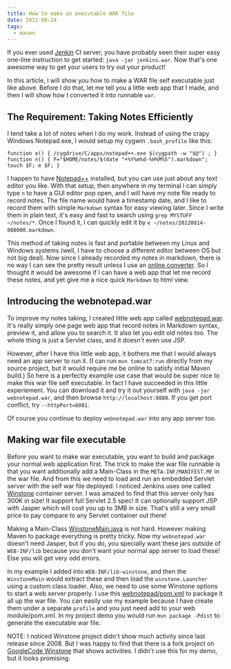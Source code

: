 ```yaml
---
title: How to make an executable WAR file
date: 2012-08-14
tags:
  - maven
---
```


If you ever used [Jenkin](http://jenkins-ci.org) CI server, you have probably seen their super easy one-line instruction to get started: `java -jar jenkins.war`. Now that's one awesome way to get your users to try out your product!

In this article, I will show you how to make a WAR file self executable just like above. Before I do that, let me tell you a little web app that I made, and then I will show how I converted it into runnable `war`.

## The Requirement: Taking Notes Efficiently

I tend take a lot of notes when I do my work. Instead of using the crapy Windows Notepad.exe, I would setup my cygwin `.bash_profile` like this:

    function e() { /cygdrive/C/apps/notepad++.exe $(cygpath -w "$@") ; }
    function n() { F="$HOME/notes/$(date "+%Y%m%d-%H%M%S").markdown"; touch $F; e $F; }
    

I happen to have [Notepad++](http://notepad-plus-plus.org) installed, but you can use just about any text editor you like. With that setup, then anywhere in my terminal I can simply type `n` to have a GUI editor pop open, and I will have my note file ready to record notes. The file name would have a timestamp date, and I like to record them with simple `Markdown` syntax for easy viewing later. Since I write them in plain text, it's easy and fast to search using `grep MYSTUFF ~/notes/*`. Once I found it, I can quickly edit it by `e ~/notes/20120814-000000.markdown`.

This method of taking notes is fast and portable between my Linux and Windows systems (well, I have to choose a different editor between OS but not big deal). Now since I already recorded my notes in markdown, there is no way I can see the pretty result unless I use an [online converter](http://daringfireball.net/projects/markdown/dingus). So I thought it would be awesome if I can have a web app that let me record these notes, and yet give me a nice quick `Markdown` to html view.

## Introducing the webnotepad.war

To improve my notes taking, I created little web app called [webnotepad.war](https://bitbucket.org/saltnlight5/sandbox/downloads). It's really simply one page web app that record notes in Markdown syntax, preview it, and allow you to search it. It also let you edit old notes too. The whole thing is just a Servlet class, and it doesn't even use JSP.

However, after I have this little web app, it bothers me that I would always need an app server to run it. (I can run `mvn tomcat7:run` directly from my source project, but it would require me be online to satisfy initial Maven build.) So here is a perfectly example use case that would be super nice to make this war file self executable. In fact I have succeeded in this little experiement. You can download it and try it out yourself with `java -jar webnotepad.war`, and then browse `http://localhost:8080`. If you get port conflict, try `--httpPort=8081`. 

Of course you continue to deploy `webnotepad.war` into any app server too.

## Making war file executable

Before you want to make war executable, you want to build and package your normal web application first. The trick to make the war file runnable is that you want additionally add a Main-Class in the `META-INF/MANIFEST.MF` in the war file. And from this we need to load and run an embedded Servlet server with the self war file deployed. I noticed Jenkins uses one called [Winstone](winstone.sourceforge.net) container server. I was amazed to find that this server only has 300K in size! It support full Servlet 2.5 spec! It can optionally support JSP with Jasper which will cost you up to 3MB in size. That's still a very small price to pay compare to any Servlet container out there!

Making a Main-Class [WinstoneMain.java](https://bitbucket.org/saltnlight5/sandbox/src/4e80e4b4114e/webnotepad/src/main/winstone/WinstoneMain.java) is not hard. However making Maven to package everything is pretty tricky. Now my `webnotepad.war` doesn't need Jasper, but if you do, you specially want these jars outside of `WEB-INF/lib` because you don't want your normal app server to load these! Else you will get very odd errors. 

In my example I added into `WEB-INF/lib-winstone`, and then the `WinstoneMain` would extract these and then load the `winstone.Launcher` using a custom class loader. Also, we need to use some Winstone options to start a web server properly. I use this [webnotepad/pom.xml](https://bitbucket.org/saltnlight5/sandbox/src/4e80e4b4114e/webnotepad/pom.xml) to package it all up the war file. You can easily use my example because I have create them under a separate `profile` and you just need add to your web module/pom.xml. In my project demo you would run `mvn package -Pdist` to generate the executable war file.

NOTE: I noticed Winstone project didn't show much activity since last release since 2008. But I was happy to find that there is a fork project on [GoogleCode Winstone](http://code.google.com/p/winstone/) that shows activities. I didn't use this for my demo, but it looks promising.